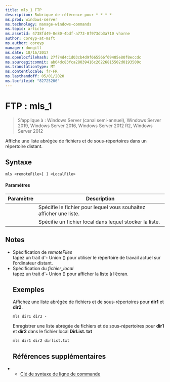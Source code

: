 ```yaml
---
title: mls_1 FTP
description: Rubrique de référence pour * * * *-
ms.prod: windows-server
ms.technology: manage-windows-commands
ms.topic: article
ms.assetid: 4738fd49-0e80-4bdf-a773-0f973db3a710 vhorne
author: coreyp-at-msft
ms.author: coreyp
manager: dongill
ms.date: 10/16/2017
ms.openlocfilehash: 27f74d4c1d03cb4d9f665566f69485e80f8eccdc
ms.sourcegitcommit: ab64dc83fca28039416c26226815502d0193500c
ms.translationtype: MT
ms.contentlocale: fr-FR
ms.lasthandoff: 05/01/2020
ms.locfileid: "82725206"
---
```

# <a name="ftp-mls_1"></a>FTP : mls_1

> S’applique à : Windows Server (canal semi-annuel), Windows Server 2019, Windows Server 2016, Windows Server 2012 R2, Windows Server 2012

Affiche une liste abrégée de fichiers et de sous-répertoires dans un répertoire distant.   
## <a name="syntax"></a>Syntaxe  
```  
mls <remoteFile>[ ] <LocalFile>  
```  
#### <a name="parameters"></a>Paramètres  

|  Paramètre   |                       Description                       |
|--------------|---------------------------------------------------------|
| <remoteFile> | Spécifie le fichier pour lequel vous souhaitez afficher une liste. |
| <LocalFile>  |  Spécifie un fichier local dans lequel stocker la liste.  |

## <a name="remarks"></a>Notes   
- Spécification de *remoteFiles*  
  tapez un trait d'**-** Union () pour utiliser le répertoire de travail actuel sur l’ordinateur distant.  
- Spécification du *fichier_local*  
  tapez un trait d'**-** Union () pour afficher la liste à l’écran.  
  ## <a name="examples"></a>Exemples  
  Affichez une liste abrégée de fichiers et de sous-répertoires pour **dir1** et **dir2**.  
  ```  
  mls dir1 dir2 -  
  ```  
  Enregistrer une liste abrégée de fichiers et de sous-répertoires pour **dir1** et **dir2** dans le fichier local **DirList. txt**  
  ```  
  mls dir1 dir2 dirlist.txt   
  ```  
  ## <a name="additional-references"></a>Références supplémentaires  
- - [Clé de syntaxe de ligne de commande](command-line-syntax-key.md)  
